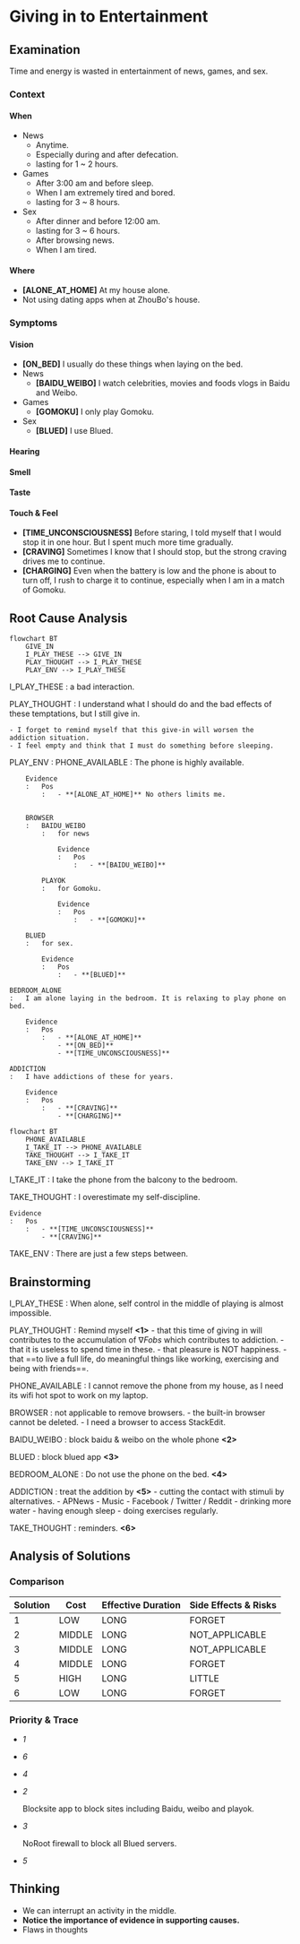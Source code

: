 # Giving in to Entertainment

## Examination
[problem overview]: #
Time and energy is wasted in entertainment of news, games, and sex.

### Context

#### When
[Specification: year, season, daytime, during & after some events, duration]: #

- News
	- Anytime.
	- Especially during and after defecation.
	- lasting for 1 ~ 2 hours.
- Games
	- After 3:00 am and before sleep. 
	- When I am extremely tired and bored. 
	- lasting for 3 ~ 8  hours.
- Sex
	- After dinner and before 12:00 am.
	- lasting for 3 ~ 6 hours.
	- After browsing news.
	- When I am tired.

#### Where
[Localization]: #

- **[ALONE_AT_HOME]** At my house alone.
- Not using dating apps when at ZhouBo's house.

### Symptoms
[avoid biases]: #
[comparison between actuation and expectation]: #
[collect evidence used by hypothesis built in the root cause analysis phrase]: #
[specification: location, degree]: #

#### Vision

- **[ON_BED]** I usually do these things when laying on the bed.
- News
	- **[BAIDU_WEIBO]** I watch celebrities, movies and foods vlogs in Baidu and Weibo.
- Games
	- **[GOMOKU]** I only play Gomoku.
- Sex
	- **[BLUED]** I use Blued.
	
#### Hearing

#### Smell

#### Taste

#### Touch & Feel

- **[TIME_UNCONSCIOUSNESS]** Before staring, I told myself that I would stop it in one hour. But I spent much more time gradually.
- **[CRAVING]** Sometimes I know that I should stop, but the strong craving drives me to continue.
- **[CHARGING]** Even when the battery is low and the phone is about to turn off, I rush to charge it to continue, especially when I am in a match of Gomoku. 

## Root Cause Analysis
[backward cause reasoning for general problems]: #
[interactions: failed good OR bad OR side effects]: #
[recursive trouble shooting for engineering problems to an atomic level (build hypothesis, use evidence (examination  + unit tests))]: #

```mermaid
flowchart BT
	GIVE_IN
	I_PLAY_THESE --> GIVE_IN
	PLAY_THOUGHT --> I_PLAY_THESE
	PLAY_ENV --> I_PLAY_THESE
```

I_PLAY_THESE
: a bad interaction.

PLAY_THOUGHT
:	I understand what I should do and the bad effects of these temptations, but I still give in.

	- I forget to remind myself that this give-in will worsen the addiction situation.
	- I feel empty and think that I must do something before sleeping.

PLAY_ENV
:	PHONE_AVAILABLE
	:	The phone is highly available.

		Evidence
		:	Pos
			:	- **[ALONE_AT_HOME]** No others limits me.
			
				
		BROWSER
		:	BAIDU_WEIBO
			: 	for news
	
				Evidence
				:	Pos
					:	- **[BAIDU_WEIBO]**

			PLAYOK
			:	for Gomoku.
			
				Evidence
				:	Pos
					:	- **[GOMOKU]**
			
		BLUED
		:	for sex.

			Evidence
			:	Pos
				:	- **[BLUED]**
		
	BEDROOM_ALONE
	:	I am alone laying in the bedroom. It is relaxing to play phone on bed.
		
		Evidence
		:	Pos
			:	- **[ALONE_AT_HOME]**
				- **[ON_BED]** 
				- **[TIME_UNCONSCIOUSNESS]**
	
	ADDICTION
	:	I have addictions of these for years.

		Evidence
		:	Pos
			:	- **[CRAVING]**
				- **[CHARGING]**

```mermaid
flowchart BT
	PHONE_AVAILABLE
	I_TAKE_IT --> PHONE_AVAILABLE
	TAKE_THOUGHT --> I_TAKE_IT
	TAKE_ENV --> I_TAKE_IT
```	

I_TAKE_IT
:	I take the phone from the balcony to the bedroom.

TAKE_THOUGHT
:	I overestimate my self-discipline.
	
	Evidence
	:	Pos
		:	- **[TIME_UNCONSCIOUSNESS]**
			- **[CRAVING]**

TAKE_ENV
:	There are just a few steps between.

## Brainstorming
[removal of touchable physical objects is applicable]: #
[replacement V.S repair. Localize the problem to an atomic level where fixing it components is more expensive than replacing it as a whole]: #

I_PLAY_THESE
:	When alone, self control in the middle of playing is almost impossible.

PLAY_THOUGHT
:	Remind myself **<1>**
	- that this time of giving in will contributes to the accumulation of $\nabla Fobs$ which contributes to addiction.
	- that it is useless to spend time in these.
	- that pleasure is NOT happiness.
	- that ==to live a full life, do meaningful things like working, exercising and being with friends==. 

PHONE_AVAILABLE
:	I cannot remove the phone from my house, as I need its wifi hot spot to work on my laptop.
 
BROWSER
:	not applicable to remove browsers.
	- the built-in browser cannot be deleted.
	- I need a browser to access StackEdit.

BAIDU_WEIBO
:	block baidu & weibo on the whole phone **<2>**

BLUED
:	block blued app **<3>**

BEDROOM_ALONE
:	Do not use the phone on the bed. **<4>**

ADDICTION
:	treat the addition by **<5>**
	- cutting the contact with stimuli by alternatives.
		- APNews 
		- Music
		- Facebook / Twitter / Reddit
	- drinking more water
	- having enough sleep
	- doing exercises regularly.

TAKE_THOUGHT
:	reminders. **<6>**
	
## Analysis of Solutions

### Comparison
| Solution | Cost | Effective Duration | Side Effects & Risks |
| --- | --- | --- | --- |
| 1 | LOW | LONG | FORGET |
| 2 | MIDDLE | LONG | NOT_APPLICABLE |
| 3 | MIDDLE | LONG | NOT_APPLICABLE |
| 4 | MIDDLE | LONG | FORGET |
| 5 | HIGH | LONG | LITTLE |
| 6 | LOW | LONG | FORGET |

### Priority & Trace
- *1*
- *6*
- *4*
- *2*
	
	Blocksite app to block sites including Baidu, weibo and playok.
	
- *3*
	
	NoRoot firewall to block all Blued servers.
	
- *5*

## Thinking
[Lessons learned from this experience]: #

- We can interrupt an activity in the middle.
- **Notice the importance of evidence in supporting causes.**
- Flaws in thoughts


<!--stackedit_data:
eyJoaXN0b3J5IjpbLTM1Mjk3ODQ5NV19
-->
